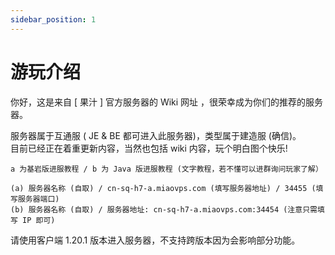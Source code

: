 ```yaml
---
sidebar_position: 1
---
```


# 游玩介绍

你好，这是来自 [ 果汁 ] 官方服务器的 Wiki 网址 ，很荣幸成为你们的推荐的服务器。

服务器属于互通服 ( JE & BE 都可进入此服务器)，类型属于建造服 (确信)。  
目前已经正在着重更新内容，当然也包括 wiki 内容，玩个明白图个快乐!

    a 为基岩版进服教程 / b 为 Java 版进服教程 (文字教程，若不懂可以进群询问玩家了解）

    (a) 服务器名称 (自取) / cn-sq-h7-a.miaovps.com (填写服务器地址) / 34455 (填写服务器端口)  
    (b) 服务器名称 (自取) / 服务器地址: cn-sq-h7-a.miaovps.com:34454 (注意只需填写 IP 即可)  
    
请使用客户端 1.20.1 版本进入服务器，不支持跨版本因为会影响部分功能。
